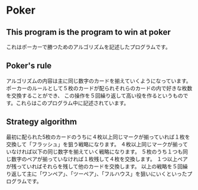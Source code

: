 # Poker
## This program is the program to win at poker
これはポーカーで勝つためのアルゴリズムを記述したプログラムです。

## Poker's rule
アルゴリズムの内容は主に同じ数字のカードを揃えていくようになっています。
ポーカーのルールとして５枚のカードが配られそれらのカードの内で好きな枚数を交換することができ、
この操作を５回繰り返して高い役を作るというものです。これらはこのプログラム中に記述されています。

## Strategy algorithm
最初に配られた5枚のカードのうちに４枚以上同じマークが揃っていれば１枚を交換して「フラッシュ」を狙う戦略になります。
４枚以上同じマークが揃っていなければ以下の同じ数字を揃えていく戦略になります。
５枚のうち１つも同じ数字のペアが揃っていなければ１枚残して４枚を交換します。
１つ以上ペアが残っていればそれらを残して他のカードを交換します。
以上の戦略を５回繰り返して主に「ワンペア」、「ツーペア」、「フルハウス」を狙いにいくといったプログラムです。
